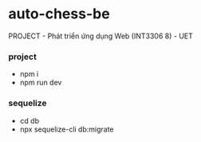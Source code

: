 # auto-chess-be
PROJECT - Phát triển ứng dụng Web (INT3306 8) - UET

### project
- npm i 
- npm run dev

### sequelize
- cd db 
- npx sequelize-cli db:migrate